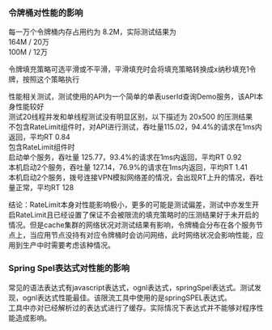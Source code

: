 ### 令牌桶对性能的影响

每一万个令牌桶内存占用约为 8.2M，实际测试结果为<br>
164M / 20万 <br>
100M / 12万 <br>

令牌填充策略可选平滑或不平滑，平滑填充时会将填充策略转换成x纳秒填充1令牌，按照这个策略执行 <br>

性能相关测试，测试使用的API为一个简单的单表userId查询Demo服务，该API本身性能较好 <br>
测试20线程并发和单线程测试没有明显区别，以下描述为 20x500 的压测结果 <br>
不包含RateLimit组件时，对API进行测试，吞吐量115.02，94.4%的请求在1ms内返回，平均RT 0.84 <br>
包含RateLimit组件时 <br>
启动单个服务，吞吐量 125.77，93.4%的请求在1ms内返回，平均RT 0.92 <br>
本机启动2个服务，吞吐量 127.14，76.9%的请求在1ms内返回，平均RT 1.41 <br>
本机启动2个服务，拨号连接VPN模拟网络差的情况，会出现RT上升的情况，吞吐量正常，平均RT 128 <br>

结论：RateLimit本身对性能影响极小，更多的可能是测试偏差，测试中亦发生开启RateLimit且已经设置了保证不会被限流的填充策略时的压测结果好于未开启的情况。但是cache集群的网络状况对测试结果有影响，令牌桶会分布在各个服务节点上，当应用节点没持有对应令牌桶时会访问网络，此时网络状况会影响性能，应用到生产中时需要考虑该种情况。<br>

### Spring Spel表达式对性能的影响

常见的语法表达式有javascript表达式，ognl表达式，springSpel表达式。测试发现，ognl表达式性能最佳。该限流工具中使用的是springSPEL表达式。<br/>
工具中亦对已经解析过的表达式进行了缓存。实际情况下表达式并不能够对程序性能造成影响。<br/>